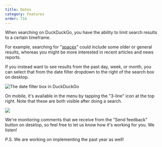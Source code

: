 ```yaml
---
title: Dates
category: Features
order: 716
---
```


<p>
    When searching on DuckDuckGo, you have the ability to limit search results to
    a certain timeframe.
</p>

<p>
    For example, searching for "<a href="https://duckduckgo.com/?q=spacex">spacex</a>" could include some older or general results, whereas you might be more
    interested in recent articles and news reports.
</p>

<p>
    If you instead want to see results from the past day, week, or month, you can
    select that from the date filter dropdown to the right of the search box on
    desktop.
</p>

<p>
    <img alt="The date filter box in DuckDuckGo" src="{{ site.baseurl }}/images/e0cd66e6832b37964547de7f5429a87b.png" />
</p>

<p>
    On mobile, it's available in the menu by tapping the "3-line" icon at the top
    right. Note that these are both visible after doing a search.
</p>

<p>
    <img src="{{ site.baseurl }}/images/0a871252f673b9a88eebad5b9f7b5ee8.png" />
</p>

<p>
    We're monitoring comments that we receive from the "Send feedback" button on
    desktop, so feel free to let us know how it's working for you. We listen!
</p>

<p>
    P.S. We are working on implementing the past year as well!
</p>
